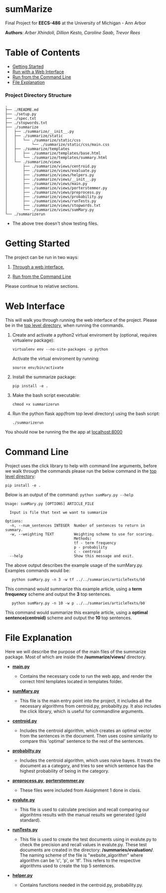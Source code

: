 # sumMarize
Final Project for **EECS-486** at the University of Michigan - Ann Arbor

**Authors**: *Arber Xhindoli, Dillion Kesto,  Caroline Saab, Trevor Rees*

# Table of Contents

* [Getting Started](#getting-started)
* [Run with a Web Interface](#web-interface)
* [Run from the Command Line](#command-line)
* [File Explanation](#file-explanation)

### Project Directory Structure
```shellsession
.
├── ./README.md
├── ./setup.py
├── ./spec.txt
├── ./stopwords.txt
├── ./summarize
│   ├── ./summarize/__init__.py
│   ├── ./summarize/static
│   │   └── ./summarize/static/css
│   │       └── ./summarize/static/css/main.css
│   ├── ./summarize/templates
│   │   ├── ./summarize/templates/base.html
│   │   └── ./summarize/templates/summary.html
│   └── ./summarize/views
│       ├── ./summarize/views/centroid.py
│       ├── ./summarize/views/evaluate.py
│       ├── ./summarize/views/helpers.py
│       ├── ./summarize/views/__init__.py
│       ├── ./summarize/views/main.py
│       ├── ./summarize/views/porterstemmer.py
│       ├── ./summarize/views/preprocess.py
│       ├── ./summarize/views/probability.py
│       ├── ./summarize/views/runTests.py
│       ├── ./summarize/views/stopwords.txt
│       └── ./summarize/views/sumMary.py
└── ./summarizerun
```
* The above tree doesn't show testing files.

# Getting Started

The project can be run in two ways:

1) [Through a web interface.](#web-interface)

2) [Run from the Command Line](#command-line)

Please continue to relative sections.

# Web Interface

This will walk you through running the web interface of the project. Please be in the [top level directory](#project-directory-structure), when running the commands.

1) Create and activate a python2 virtual enviroment by (optional, requires virtualenv package):

    `virtualenv env --no-site-packages -p python`

    Activate the virtual enviroment by running:

    `source env/bin/activate`

2) Install the summarize package:

    `pip install -e .`

3) Make the bash script executable:

    `chmod +x summarizerun`

4) Run the python flask app(from top level directory) using the bash script:

    `./summarizerun`

You should now be running the the app at [localhost:8000](http://localhost:8000)

# Command Line

Project uses the click library to help with command line arguments, before we walk through the commands please run the below command in the [top level directory](#project-directory-structure):

 `pip install -e .`

Below is an output of the command: `python sumMary.py --help`

```shellsession
Usage: sumMary.py [OPTIONS] ARTICLE_FILE

  Input is file that text we want to summarize

Options:
  -n, --num_sentences INTEGER  Number of sentences to return in summary.
  -w, --weighting TEXT         Weighting scheme to use for scoring.
                               Methods:
                               tf - term frequency
                               p - probability
                               c - centroid
  --help                       Show this message and exit.
```

The above output describes the example usage of the sumMary.py. Examples commands would be:

 ```shellsession
    python sumMary.py -n 3 -w tf ../../summaries/articleTexts/b0
 ```

 This command would summarize this example article, using a **term frequency** scheme and output the **3** top sentences.

 ```shellsession
    python sumMary.py -n 10 -w p ../../summaries/articleTexts/b0
 ```

 This command would summarize this example article, using a **optimal sentence(centroid)** scheme and output the **10** top sentences.


# File Explanation

Here we will describe the purpose of the main files of the summarize package. Most of which are inside the **/summarize/views/** directory.

*  [**main.py**](/summarize/views/main.py)

    - Contains the necessary code to run the web app, and render the correct html templates located in templates folder.

*  [**sumMary.py**](/summarize/views/sumMary.py)

    - This file is the main entry point into the project, it includes all the necessary algorithms from centroid.py, probabilty.py. It also includes the click library, which is useful for commandline arguments.

*  [**centroid.py**](/summarize/views/centroid.py)

    - Includes the centroid algorithm, which creates an optimal vector from the sentences in the document. Then uses cosine similarity to compare this 'optimal' sentence to the rest of the sentences.

*  [**probabilty.py**](/summarize/views/probabilty.py)

    - Includes the centroid algorithm, which uses naive bayes. It treats the document as a category, and tries to see which sentence has the highest probability of being in the category.

*  [**preprocess.py**](/summarize/views/preprocess.py), [**porterstemmer.py**](/summarize/views/porterstemmer.py)

    - These files were included from Assignment 1 done in class.

* [**evalute.py**](/summarize/views/evalute.py)

    - This file is used to calculate precision and recall comparing our algorihtms results with the manual results we generated (gold standard).


* [**runTests.py**](/summarize/views/runTests.py)

    - This file is used to create the test documents using in evalute.py to check the precision and recall values in evalute.py. These test documents are created in the directory: **/summaries/evaluation/**. The naming scheme of the file is "website_algorithm" where algorithm can be 'c', 'p', or 'tf'. This refers to the respective algorithms used to create the top 5 sentences.

* [**helper.py**](/summarize/views/helper.py)

    - Contains functions needed in the centroid.py, probability.py.
